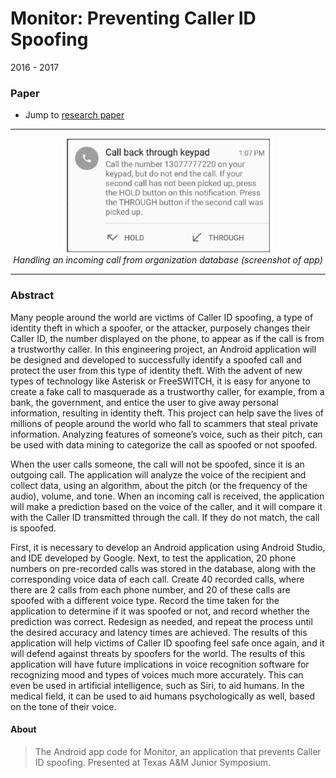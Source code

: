 # Monitor: Preventing Caller ID Spoofing
2016 - 2017

### Paper
* Jump to [research paper](subramanian_kailash_PAPER.PDF)

--------

<p align="center">
  <img src="mon.png" width="337px" height="183px" />
  <br/>
  <i>Handling an incoming call from organization database (screenshot of app)</i>
</p>

--------

### Abstract
Many people around the world are victims of Caller ID spoofing, a type of identity theft in which a spoofer, or the attacker, purposely changes their Caller ID, the number displayed on the phone, to appear as if the call is from a trustworthy caller. In this engineering project, an Android application will be designed and developed to successfully identify a spoofed call and protect the user from this type of identity theft. With the advent of new types of technology like Asterisk or FreeSWITCH, it is easy for anyone to create a fake call to masquerade as a trustworthy caller, for example, from a bank, the government, and entice the user to give away personal information, resulting in identity theft. This project can help save the lives of millions of people around the world who fall to scammers that steal private information. Analyzing features of someone’s voice, such as their pitch, can be used with data mining to categorize the call as spoofed or not spoofed. 

When the user calls someone, the call will not be spoofed, since it is an outgoing call. The application will analyze the voice of the recipient and collect data, using an algorithm, about the pitch (or the frequency of the audio), volume, and tone. When an incoming call is received, the application will make a prediction based on the voice of the caller, and it will compare it with the Caller ID transmitted through the call. If they do not match, the call is spoofed.

First, it is necessary to develop an Android application using Android Studio, and IDE developed by Google. Next, to test the application, 20 phone numbers on pre-recorded calls was stored in the database, along with the corresponding voice data of each call. Create 40 recorded calls, where there are 2 calls from each phone number, and 20 of these calls are spoofed with a different voice type. Record the time taken for the application to determine if it was spoofed or not, and record whether the prediction was correct. Redesign as needed, and repeat the process until the desired accuracy and latency times are achieved. The results of this application will help victims of Caller ID spoofing feel safe once again, and it will defend against threats by spoofers for the world. The results of this application will have future implications in voice recognition software for recognizing mood and types of voices much more accurately. This can even be used in artificial intelligence, such as Siri, to aid humans. In the medical field, it can be used to aid humans psychologically as well, based on the tone of their voice.

#### About
> The Android app code for Monitor, an application that prevents Caller ID spoofing. Presented at Texas A&M Junior Symposium.
